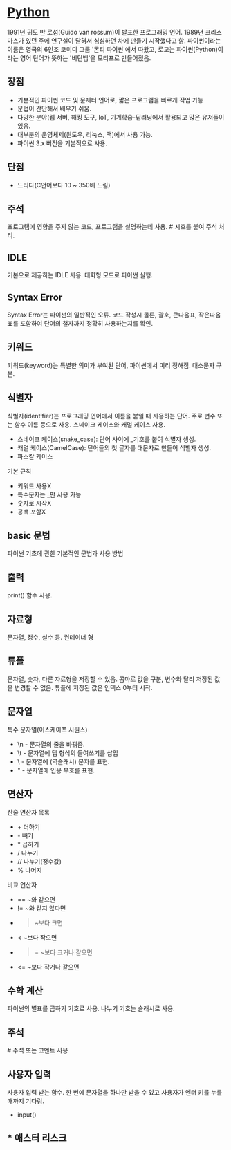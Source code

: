 # [Python](https://github.com/11618nathan/Python) 

1991년 귀도 반 로섬(Guido van rossum)이 발표한 프로그래밍 언어. 1989년 크리스마스가 있던 주에 연구실이 닫혀서 심심하던 차에 만들기 시작했다고 함. 파이썬이라는 이름은 영국의 6인조 코미디 그룹 '몬티 파이썬'에서 따왔고, 로고는 파이썬(Python)이라는 영어 단어가 뜻하는 '비단뱀'을 모티프로 만들어졌음. 

## 장점
* 기본적인 파이썬 코드 및 문제터 언어로, 짧은 프로그램을 빠르게 작업 가능
* 문법이 간단해서 배우기 쉬움.
* 다양한 분야(웹 서버, 해킹 도구, IoT, 기계학습-딥러닝에서 활용되고 많은 유저들이 있음.
* 대부분의 운영체제(윈도우, 리눅스, 맥)에서 사용 가능.
* 파이썬 3.x 버전을 기본적으로 사용.

## 단점
* 느리다(C언어보다 10 ~ 350배 느림)

## 주석

프로그램에 영향을 주지 않는 코드, 프로그램을 설명하는데 사용. # 시호를 붙여 주석 처리.

## IDLE

기본으로 제공하는 IDLE 사용.
대화형 모드로 파이썬 실행.

## Syntax Error

Syntax Error는 파이썬의 일반적인 오류. 
코드 작성시 콜론, 괄호, 큰따옴표, 작은따옴표를 포함하여 단어의 철자까지 정확히 사용하는지를 확인.

## 키워드

키워드(keyword)는 특별한 의미가 부여된 단어, 파이썬에서 미리 정해짐. 대소문자 구분.

## 식별자

식별자(identifier)는 프로그래밍 언어에서 이름을 붙일 때 사용하는 단어. 주로 변수 또는 함수 이름 등으로 사용. 스네이크 케이스와 캐멀 케이스 사용.
* 스네이크 케이스(snake_case): 단어 사이에 \_기호를 붙여 식별자 생성.
* 캐멀 케이스(CamelCase): 단어들의 첫 글자를 대문자로 만들어 식별자 생성.
* 파스칼 케이스

기본 규칙
* 키워드 사용X
* 특수문자는 \_만 사용 가능
* 숫자로 시작X
* 공백 포함X

## basic 문법

파이썬 기초에 관한 기본적인 문법과 사용 방법

## 출력

print() 함수 사용.

## 자료형

문자열, 정수, 실수 등. 컨테이너 형

## 튜플

문자열, 숫자, 다른 자료형을  저장할 수 있음. 콤마로 값을 구분, 변수와 달리 저장된 값을 변경할 수 없음. 튜플에 저장된 값은 인덱스 0부터 시작.

## 문자열

특수 문자열(이스케이프 시퀀스) 
* \n - 문자열의 줄을 바꿔줌.
* \t - 문자열에 탭 형식의 들여쓰기를 삽입
* \\ - 문자열에 \(역슬래시) 문자를 표현.
* \" - 문자열에 인용 부호를 표현.

## 연산자

산술 연산자 목록
* \+ 더하기
* \- 빼기
* \* 곱하기
* / 나누기
* // 나누기(정수값)
* % 나머지

비교 연산자
* == ~와 같으면
* != ~와 같지 않다면
* > ~보다 크면
* \< ~보다 작으면
* >= ~보다 크거나 같으면
* \<= ~보다 작거나 같으면

## 수학 계산

파이썬의 별표를 곱하기 기호로 사용.
나누기 기호는 슬래시로 사용.



## 주석
\# 주석 또는 코멘트 사용

## 사용자 입력
사용자 입력 받는 함수. 한 번에 문자열을 하나만 받을 수 있고 사용자가 엔터 키를 누를 때까지 기다림.
* input()


## * 애스터 리스크

